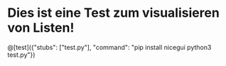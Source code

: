 # Dies ist eine Test zum visualisieren von Listen!


@[test]({"stubs": ["test.py"], "command": "pip install nicegui
python3 test.py"})